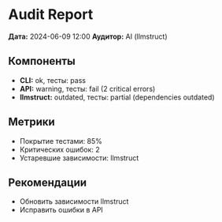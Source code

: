 # Audit Report

**Дата:** 2024-06-09 12:00
**Аудитор:** AI (llmstruct)

## Компоненты
- **CLI:** ok, тесты: pass
- **API:** warning, тесты: fail (2 critical errors)
- **llmstruct:** outdated, тесты: partial (dependencies outdated)

## Метрики
- Покрытие тестами: 85%
- Критических ошибок: 2
- Устаревшие зависимости: llmstruct

## Рекомендации
- Обновить зависимости llmstruct
- Исправить ошибки в API 